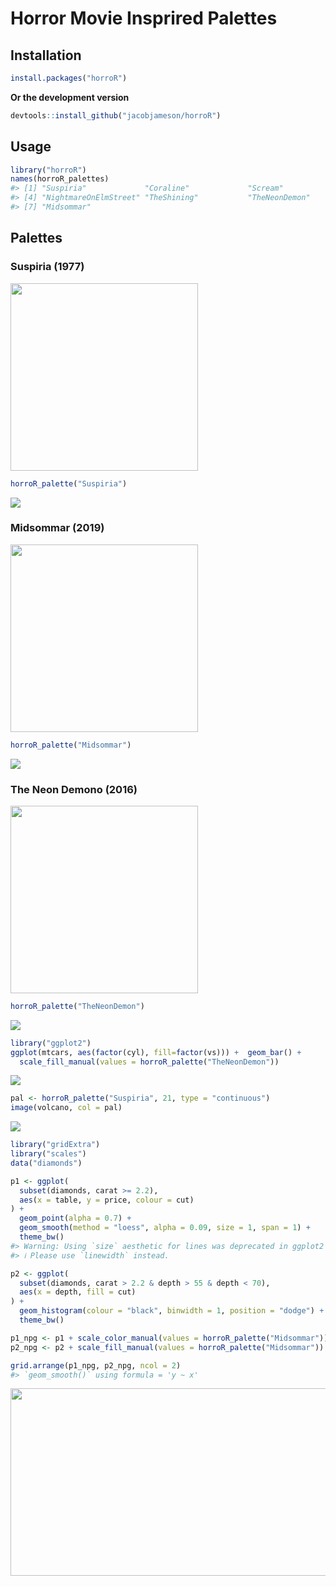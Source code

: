 <!-- README.md is generated from README.Rmd. Please edit that file -->

# Horror Movie Insprired Palettes

## Installation

``` r
install.packages("horroR")
```

**Or the development version**

``` r
devtools::install_github("jacobjameson/horroR")
```

## Usage

``` r
library("horroR")
names(horroR_palettes)
#> [1] "Suspiria"             "Coraline"             "Scream"              
#> [4] "NightmareOnElmStreet" "TheShining"           "TheNeonDemon"        
#> [7] "Midsommar"
```

## Palettes

### Suspiria (1977)

<img src="posters/Suspiria.jpg" width="300" />

``` r
horroR_palette("Suspiria")
```

![](figure/Suspiria-1.png)

### Midsommar (2019)

<img src="posters/Midsommar.jpeg" width="300" />

``` r
horroR_palette("Midsommar")
```

![](figure/Midsommar-1.png)

### The Neon Demono (2016)

<img src="posters/The%20Neon%20Demono.jpg" width="300" />

``` r
horroR_palette("TheNeonDemon")
```

![](figure/TheNeonDemon-1.png)

``` r
library("ggplot2")
ggplot(mtcars, aes(factor(cyl), fill=factor(vs))) +  geom_bar() +
  scale_fill_manual(values = horroR_palette("TheNeonDemon"))
```

![](figure/ggplot1-1.png)

``` r
pal <- horroR_palette("Suspiria", 21, type = "continuous")
image(volcano, col = pal)
```

![](figure/volcano-1.png)

``` r
library("gridExtra")
library("scales")
data("diamonds")

p1 <- ggplot(
  subset(diamonds, carat >= 2.2),
  aes(x = table, y = price, colour = cut)
) +
  geom_point(alpha = 0.7) +
  geom_smooth(method = "loess", alpha = 0.09, size = 1, span = 1) +
  theme_bw()
#> Warning: Using `size` aesthetic for lines was deprecated in ggplot2 3.4.0.
#> ℹ Please use `linewidth` instead.

p2 <- ggplot(
  subset(diamonds, carat > 2.2 & depth > 55 & depth < 70),
  aes(x = depth, fill = cut)
) +
  geom_histogram(colour = "black", binwidth = 1, position = "dodge") +
  theme_bw()

p1_npg <- p1 + scale_color_manual(values = horroR_palette("Midsommar"))
p2_npg <- p2 + scale_fill_manual(values = horroR_palette("Midsommar"))

grid.arrange(p1_npg, p2_npg, ncol = 2)
#> `geom_smooth()` using formula = 'y ~ x'
```

<img src="figure/unnamed-chunk-2-1.png" width="800" height="300" />
